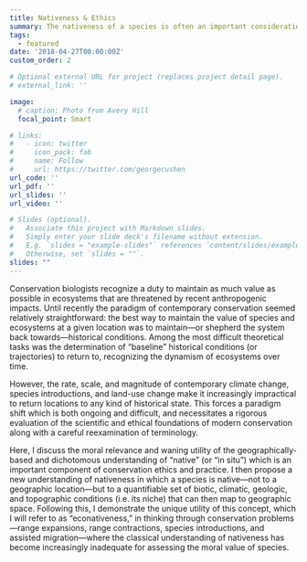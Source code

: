 ```yaml
---
title: Nativeness & Ethics
summary: The nativeness of a species is often an important consideration in conservation decisions, but becomes increasingly abstruse as environments change and species migrate.
tags:
  - featured
date: '2018-04-27T00:00:00Z'
custom_order: 2

# Optional external URL for project (replaces project detail page).
# external_link: ''

image:
  # caption: Photo from Avery Hill
  focal_point: Smart

# links:
#   - icon: twitter
#     icon_pack: fab
#     name: Follow
#     url: https://twitter.com/georgecushen
url_code: ''
url_pdf: ''
url_slides: ''
url_video: ''

# Slides (optional).
#   Associate this project with Markdown slides.
#   Simply enter your slide deck's filename without extension.
#   E.g. `slides = "example-slides"` references `content/slides/example-slides.md`.
#   Otherwise, set `slides = ""`.
slides: ""
---
```

Conservation biologists recognize a duty to maintain as much value as possible in ecosystems that are threatened by recent anthropogenic impacts. 
Until recently the paradigm of contemporary conservation seemed relatively straightforward: the best way to maintain the value of species and ecosystems at a given location was to maintain—or shepherd the system back towards—historical conditions. 
Among the most difficult theoretical tasks was the determination of “baseline” historical conditions (or trajectories) to return to, recognizing the dynamism of ecosystems over time. 

However, the rate, scale, and magnitude of contemporary climate change, species introductions, and land-use change make it increasingly impractical to return locations to any kind of historical state. 
This forces a paradigm shift which is both ongoing and difficult, and necessitates a rigorous evaluation of the scientific and ethical foundations of modern conservation along with a careful reexamination of terminology. 

Here, I discuss the moral relevance and waning utility of the geographically-based and dichotomous understanding of “native” (or “in situ”) which is an important component of conservation ethics and practice. 
I then propose a new understanding of nativeness in which a species is native—not to a geographic location—but to a quantifiable set of biotic, climatic, geologic, and topographic conditions (i.e. its niche) that can then map to geographic space. 
Following this, I demonstrate the unique utility of this concept, which I will refer to as “econativeness,” in thinking through conservation problems—range expansions, range contractions, species introductions, and assisted migration—where the classical understanding of nativeness has become increasingly inadequate for assessing the moral value of species.